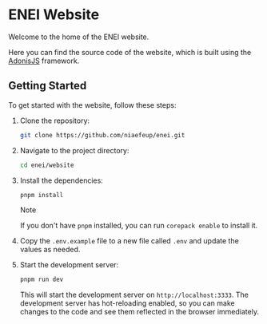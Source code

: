 # ENEI Website

Welcome to the home of the ENEI website.

Here you can find the source code of the website, which is built using the [AdonisJS](https://adonisjs.com) framework.

## Getting Started

To get started with the website, follow these steps:

1. Clone the repository:

    ```bash
    git clone https://github.com/niaefeup/enei.git
    ```

2. Navigate to the project directory:

    ```bash
    cd enei/website
    ```

3. Install the dependencies:

    ```bash
    pnpm install
    ```

    > [!NOTE]
    >
    > If you don't have `pnpm` installed, you can run `corepack enable` to install it.

4. Copy the `.env.example` file to a new file called `.env` and update the values as needed.

5. Start the development server:

    ```bash
    pnpm run dev
    ```

    This will start the development server on `http://localhost:3333`.
    The development server has hot-reloading enabled, so you can make changes to the code and see them reflected in the browser immediately.

